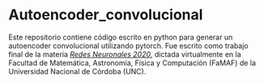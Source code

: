 # Autoencoder_convolucional
Este repositorio contiene código escrito en python para generar un autoencoder convolucional utilizando pytorch. 
Fue escrito como trabajo final de la materia [*Redes Neuronales 2020*](https://www.famaf.unc.edu.ar/~ftamarit/redes2020/), 
dictada virtualmente en la Facultad de Matemática, Astronomía, Física y Computación (FaMAF) de la Universidad Nacional de Córdoba (UNC).

